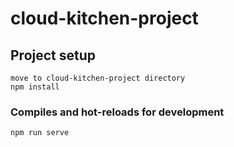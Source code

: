 # cloud-kitchen-project

## Project setup
```
move to cloud-kitchen-project directory
npm install
```

### Compiles and hot-reloads for development
```
npm run serve
```

